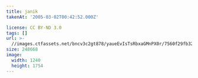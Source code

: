 ```yaml
---
title: janik
takenAt: '2005-03-02T00:42:52.000Z'

license: CC BY-ND 3.0
tags: []
url: >-
  //images.ctfassets.net/bncv3c2gt878/yaueEvIsTsRbxaGMnPX0r/7560f29fb329c9192cb5f67cafa9d428/janik_4505063644_o
size: 248668
image:
  width: 1240
  height: 1754
---
```

